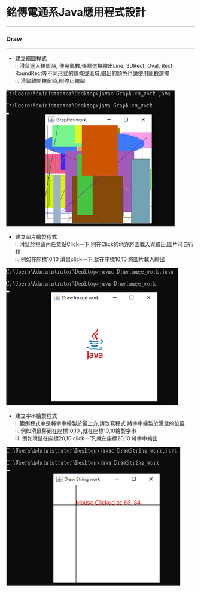 # 銘傳電通系Java應用程式設計

----

### Draw

----
* 建立繪圖程式<br>
i.  滑鼠進入視窗時, 使用亂數,任意選擇繪出Line, 3DRect, Oval, Rect, RoundRect等不同形式的線條或區域,繪出的顏色也請使用亂數選擇<br>
ii. 滑鼠離開視窗時,則停止繪圖

![image](https://github.com/aiden00713/Java-AWT/blob/master/9_Draw/screenshot/1.png)

* 建立圖片繪製程式<br>
i.  滑鼠於視窗內任意點Click一下,則在Click的地方將圖載入與繪出,圖片可自行找<br>
ii. 例如在座標10,10 滑鼠click一下,就在座標10,10 將圖片載入繪出

![image](https://github.com/aiden00713/Java-AWT/blob/master/9_Draw/screenshot/2.png)

* 建立字串繪製程式<br>
i.   範例程式中是將字串繪製於最上方,請改寫程式 將字串繪製於滑鼠的位置<br>
ii.  例如滑鼠移到在座標10,10 ,就在座標10,10繪製字串<br>
iii. 例如滑鼠在座標20,10 click一下,就在座標20,10 將字串繪出<br>

![image](https://github.com/aiden00713/Java-AWT/blob/master/9_Draw/screenshot/3.png)
